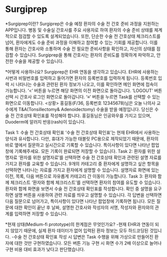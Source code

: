 # Surgiprep
*Surgiprep이란?
 Surgiprep은 수술 예정 환자의 수술 전 간호 준비 과정을 지원하는 APP입니다. 병동 및 수술실 간호사를 주요 사용자로 하여 환자의 수술 준비 상태를 체계적으로 점검할 수 있도록 설계되었습니다. 또한, 단순한 수술 전 간호상태 체크리스트를 넘어, 환자에게도 수술 준비 과정을 이해하고 참여할 수 있는 기회를 제공합니다. 이를 통해 환자는 간호사와 소통하며 수술 전 필요한 준비사항을 확인하고, 자신의 상태를 점검할 수 있습니다.
 Surgiprep을 통해 간호사는 환자의 준비도를 정확하게 파악하고, 안전한 수술을 제공할 수 있습니다.
 

*어떻게 사용하나요?
 Surgiprep은 EHR 연동을 생각하고 있습니다. EHR에 사용하는 사번과 비밀번호를 입력하고 들어가면 환자의 등록번호를 입력하게 됩니다. 등록번호 입력 시 나타나는 수술과 관련된 환자 정보가 나오고, 이를 확인하면 메인 화면에 접속이 가능합니다.
 ‘<’ 버튼을 누르면 해당 화면의 이전 화면으로 돌아갑니다. ‘LOGOUT’ 버튼 선택 시 간호사 로그인 화면으로 돌아갑니다. ‘≡’ 버튼을 누르면 Task를 선택할 수 있는 화면으로 이동합니다.
 <상황>
 홍길동(F/36, 등록번호 12345678)님은 오늘 나의사 교수에게 T&A(Tonsillectomy& Adenoidectomy) 수술을 받을 예정입니다. 당신은 수술 전 간호상태 확인표를 작성해야 합니다. 홍길동님은 인공와우를 가지고 있으며, Duoderm에 알러지 반응(rash)이 있습니다.
 
 Task 1: 수술 전 간호상태 확인표
 ‘수술 전 간호상태 확인표’는 현재 EHR에서 사용하는 양식과 유사합니다. 다만, 휴대가 가능한 태블릿 PC용으로 제작되었기 때문에, 환자의 바로 옆에서 질문하고 실시간으로 기록할 수 있습니다. 특이사항이 있다면 나타난 팝업창에 기록해주세요. 모든 기록이 완료되면 저장할 수 있습니다.
 Task 2: 환자를 위한 설명자료
 ‘환자를 위한 설명자료’를 선택하면 수술 전 간호상태 확인과 관련된 설명 자료를 가지고 환자를 교육할 수 있습니다. 9개의 카테고리 중 환자에게 설명하고 싶은 항목을 선택하면 나타나는 자료를 가지고 환자에게 설명할 수 있습니다. 설명자료 화면에 있는 이전, 목록, 다음 버튼으로 자유롭게 카테고리 간 이동이 가능합니다.
 Task 3: 환자와 함께 체크리스트
 ‘환자와 함께 체크리스트’를 선택하면 환자의 참여를 유도할 수 있습니다. 환자와 함께 화면을 보면서 수술 전 간호상태 확인표를 작성합니다. 확인 중 설명을 요구하면 설명 버튼을 사용하여 관련 자료를 띄우고 설명할 수 있습니다. 각 답변을 선택하면 다음 질문으로 넘어가고, 특이사항이 있다면 나타난 팝업창에 기록하면 됩니다. 모든 질문에 대한 확인이 끝난 후 날짜, 설명한 간호사와 작성자의 서명, 작성자와 환자와의 관계를 입력하면 저장할 수 있습니다.

*현재 상태(Medium-fi prototype)의 한계점은 무엇인가요?
 -현재 EHR과 연동이 되지 않았기 때문에, 실제 환자 데이터가 없어 입력된 환자 정보는 모두 하드코딩된 것입니다. 
 -수술 전 간호상태 확인표 작성 시 답변은 Task 수행을 위해 가상으로 만들어진 환자에 대한 것만 구현하였습니다. 모든 버튼 기능 구현 시 화면 수가 2배 이상으로 늘어나 구현 비용 대비 효과가 낮다고 판단했습니다.
